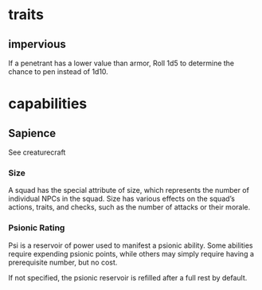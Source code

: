 # traits 
## impervious
If a penetrant has a lower value than armor, Roll 1d5 to determine the chance to pen instead of 1d10.

# capabilities

## Sapience
See creaturecraft
### Size
A squad has the special attribute of size, which represents the number of individual NPCs in the squad. Size has various effects on the squad’s actions, traits, and checks, such as the number of attacks or their morale.
### Psionic Rating
Psi is a reservoir of power used to manifest a psionic ability. Some abilities require expending psionic points, while others may simply require having a prerequisite number, but no cost.

If not specified, the psionic reservoir is refilled after a full rest by default.

